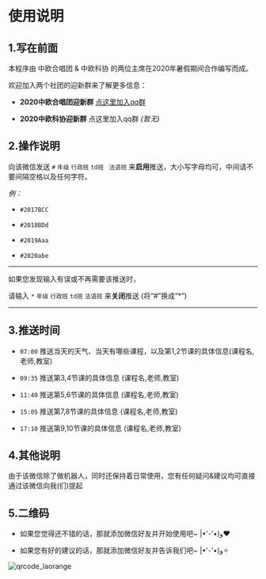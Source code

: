 # 使用说明

## 1.写在前面

本程序由 中欧合唱团 & 中欧科协 的两位主席在2020年暑假期间合作编写而成。

欢迎加入两个社团的迎新群来了解更多信息：

+ **2020中欧合唱团迎新群** [点这里加入qq群](https://qm.qq.com/cgi-bin/qm/qr?k=6C9a4ZK238xeSyhPQfJJUlCFxDWuwSFH&authKey=OfsfYt8fayNh2gVRQaIr1A7Hc6EJokbzVZBqssExM+EvLr+tRq60gRL4Y8NiYvhY&noverify=0)

+ **2020中欧科协迎新群** 点这里加入qq群 *(暂无)*

## 2.操作说明

向该微信发送  ``#`` ``年级`` ``行政班``  ``td班`` `` 法语班``  来**启用**推送，大小写字母均可，中间请不要间隔空格以及任何字符。

*例：*

+ ``#2017BCC``

+ ``#2018BDd``

+ ``#2019Aaa``

+ ``#2020abe``

----

如果您发现输入有误或不再需要该推送时，

请输入  ``*`` ``年级`` ``行政班`` ``td班`` ``法语班``  来**关闭**推送 (将“#”换成“*”)

----

## 3.推送时间

+ ``07:00`` 推送当天的天气、当天有哪些课程，以及第1,2节课的具体信息(课程名,老师,教室)

+ ``09:35`` 推送第3,4节课的具体信息 (课程名,老师,教室)

+ ``11:40`` 推送第5,6节课的具体信息 (课程名,老师,教室)

+ ``15:05`` 推送第7,8节课的具体信息 (课程名,老师,教室)

+ ``17:10`` 推送第9,10节课的具体信息 (课程名,老师,教室)

## 4.其他说明

由于该微信除了做机器人，同时还保持着日常使用，您有任何疑问&建议均可直接通过该微信向我(们)提起



## 5.二维码

+ 如果您觉得还不错的话，那就添加微信好友并开始使用吧~   ‎|•'-'•)و❤

+ 如果您有好的建议的话，那就添加微信好友并告诉我们吧~   ‎|•'-'•)و✧

![qrcode_laorange](https://github.com/laorange/wechat_robot/tree/master/util/qrcode_laorange.png)